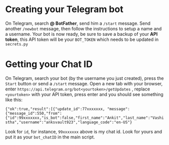 # Creating your Telegram bot
On Telegram, search **@ BotFather**, send him a `/start` message.
Send another `/newbot` message, then follow the instructions to setup a name and a username.
Your bot is now ready, be sure to save a backup of your **API token**, this API token will be your `BOT_TOKEN` which needs to be updated in `secrets.py`

# Getting your Chat ID
On Telegram, search your bot (by the username you just created), press the `Start` button or send a `/start` message.
Open a new tab with your browser, enter `https://api.telegram.org/bot<yourtoken>/getUpdates` , replace `<yourtoken>` with your API token, press enter and you should see something like this:

`{"ok":true,"result":[{"update_id":77xxxxxxx,
"message":{"message_id":550,"from":{"id":99xxxxxxx,"is_bot":false,"first_name":"Ankit","last_name":"Vashistha","username":"anksvault923","language_code":"en-US"}`

Look for `id`, for instance, `99xxxxxxx` above is my chat id. Look for yours and put it as your `bot_chatID` in the main script.
